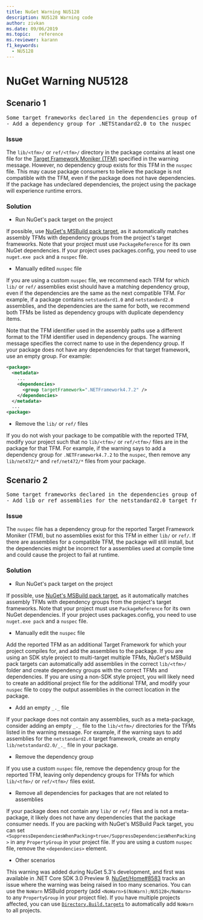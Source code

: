 ```yaml
---
title: NuGet Warning NU5128
description: NU5128 Warning code
author: zivkan
ms.date: 09/06/2019
ms.topic:   reference
ms.reviewer: karann
f1_keywords: 
  - NU5128
---
```


# NuGet Warning NU5128

## Scenario 1

<pre>Some target frameworks declared in the dependencies group of the nuspec and the lib/ref folder do not have exact matches in the other location. Consult the list of actions below:
- Add a dependency group for .NETStandard2.0 to the nuspec</pre>

### Issue

The `lib/<tfm>/` or `ref/<tfm>/` directory in the package contains at least one file for the [Target Framework Moniker (TFM)](../target-frameworks.md) specified in the warning message. However, no dependency group exists for this TFM in the `nuspec` file. This may cause package consumers to believe the package is not compatible with the TFM, even if the package does not have dependencies. If the package has undeclared dependencies, the project using the package will experience runtime errors.

### Solution

* Run NuGet's pack target on the project

If possible, use [NuGet's MSBuild pack target](../msbuild-targets.md), as it automatically matches assembly TFMs with dependency groups from the project's target frameworks. Note that your project must use `PackageReference` for its own NuGet dependencies. If your project uses packages.config, you need to use `nuget.exe pack` and a `nuspec` file.

* Manually edited `nuspec` file

If you are using a custom `nuspec` file, we recommend each TFM for which `lib/` or `ref/` assemblies exist should have a matching dependency group, even if the dependencies are the same as the next compatible TFM. For example, if a package contains `netstandard1.0` and `netstandard2.0` assemblies, and the dependencies are the same for both, we recommend both TFMs be listed as dependency groups with duplicate dependency items.

Note that the TFM identifier used in the assembly paths use a different format to the TFM identifier used in dependency groups. The warning message specifies the correct name to use in the dependency group. If your package does not have any dependencies for that target framework, use an empty group. For example:

```xml
<package>
  <metadata>
    ...
    <dependencies>
      <group targetFramework=".NETFramework4.7.2" />
    </dependencies>
  </metadata>
  ...
<package>
```

* Remove the `lib/` or `ref/` files

If you do not wish your package to be compatible with the reported TFM, modify your project such that no `lib/<tfm>/` or `ref/<tfm>/` files are in the package for that TFM. For example, if the warning says to add a dependency group for `.NETFramework4.7.2` to the `nuspec`, then remove any `lib/net472/*` and `ref/net472/*` files from your package.

## Scenario 2

<pre>Some target frameworks declared in the dependencies group of the nuspec and the lib/ref folder do not have exact matches in the other location. Consult the list of actions below:
- Add lib or ref assemblies for the netstandard2.0 target framework</pre>

### Issue

The `nuspec` file has a dependency group for the reported Target Framework Moniker (TFM), but no assemblies exist for this TFM in either `lib/` or `ref/`. If there are assemblies for a compatible TFM, the package will still install, but the dependencies might be incorrect for a assemblies used at compile time and could cause the project to fail at runtime.

### Solution

* Run NuGet's pack target on the project

If possible, use [NuGet's MSBuild pack target](../msbuild-targets.md), as it automatically matches assembly TFMs with dependency groups from the project's target frameworks. Note that your project must use `PackageReference` for its own NuGet dependencies. If your project uses packages.config, you need to use `nuget.exe pack` and a `nuspec` file.

* Manually edit the `nuspec` file

Add the reported TFM as an additional Target Framework for which your project compiles for, and add the assemblies to the package. If you are using an SDK style project to multi-target multiple TFMs, NuGet's MSBuild pack targets can automatically add assemblies in the correct `lib/<tfm>/` folder and create dependency groups with the correct TFMs and dependencies. If you are using a non-SDK style project, you will likely need to create an additional project file for the additional TFM, and modify your `nuspec` file to copy the output assemblies in the correct location in the package.

* Add an empty `_._` file

If your package does not contain any assemblies, such as a meta-package, consider adding an empty `_._` file to the `lib/<tfm>/` directories for the TFMs listed in the warning message. For example, if the warning says to add assemblies for the `netstandard2.0` target framework, create an empty `lib/netstandard2.0/_._` file in your package.

* Remove the dependency group

If you use a custom `nuspec` file, remove the dependency group for the reported TFM, leaving only dependency groups for TFMs for which `lib/<tfm>/` or `ref/<tfm>/` files exist.

* Remove all dependencies for packages that are not related to assemblies

If your package does not contain any `lib/` or `ref/` files and is not a meta-package, it likely does not have any dependencies that the package consumer needs. If you are packing with NuGet's MSBuild Pack target, you can set `<SuppressDependenciesWhenPacking>true</SuppressDependenciesWhenPacking>` in any `PropertyGroup` in your project file. If you are using a custom `nuspec` file, remove the `<dependencies>` element.

* Other scenarios

This warning was added during NuGet 5.3's development, and first was available in .NET Core SDK 3.0 Preview 9. [NuGet/Home#8583](https://github.com/nuget/home/issues/8583) tracks an issue where the warning was being raised in too many scenarios. You can use the `NoWarn` MSBuild property (add `<NoWarn>$(NoWarn);NU5128</NoWarn>` to any `PropertyGroup` in your project file). If you have multiple projects affected, you can use [`Directory.Build.targets`](/visualstudio/msbuild/customize-your-build) to automatically add `NoWarn` to all projects.

